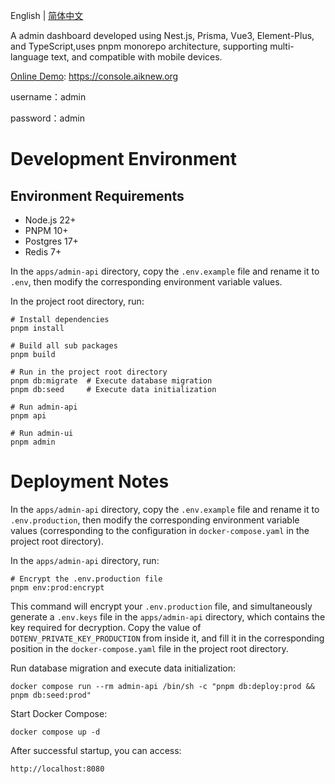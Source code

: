 English | [简体中文](./README-zh.md)

A admin dashboard developed using Nest.js, Prisma, Vue3, Element-Plus, and TypeScript,uses pnpm monorepo architecture, supporting multi-language text, and compatible with mobile devices.

[Online Demo](https://console.aiknew.org): https://console.aiknew.org

username：admin

password：admin

# Development Environment

## Environment Requirements

- Node.js 22+
- PNPM 10+
- Postgres 17+
- Redis 7+

In the `apps/admin-api` directory, copy the `.env.example` file and rename it to `.env`, then modify the corresponding environment variable values.

In the project root directory, run:

```
# Install dependencies
pnpm install
```

```
# Build all sub packages
pnpm build
```

```
# Run in the project root directory
pnpm db:migrate  # Execute database migration
pnpm db:seed     # Execute data initialization
```

```
# Run admin-api
pnpm api
```

```
# Run admin-ui
pnpm admin
```

# Deployment Notes

In the `apps/admin-api` directory, copy the `.env.example` file and rename it to `.env.production`, then modify the corresponding environment variable values (corresponding to the configuration in `docker-compose.yaml` in the project root directory).

In the `apps/admin-api` directory, run:

```shell
# Encrypt the .env.production file
pnpm env:prod:encrypt
```

This command will encrypt your `.env.production` file, and simultaneously generate a `.env.keys` file in the `apps/admin-api` directory, which contains the key required for decryption. Copy the value of `DOTENV_PRIVATE_KEY_PRODUCTION` from inside it, and fill it in the corresponding position in the `docker-compose.yaml` file in the project root directory.

Run database migration and execute data initialization:

```shell
docker compose run --rm admin-api /bin/sh -c "pnpm db:deploy:prod && pnpm db:seed:prod"
```

Start Docker Compose:

```shell
docker compose up -d
```

After successful startup, you can access:

```
http://localhost:8080
```
